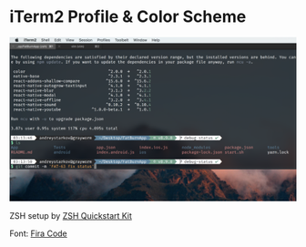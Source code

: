  # iTerm2 Profile & Color Scheme

 <img src='iterm.png' alt='iterm color scheme, iterm profile' />

 ZSH setup by <a href='https://github.com/unixorn/zsh-quickstart-kit'>ZSH Quickstart Kit</a>

 Font: <a href='https://www.google.ru/url?sa=t&rct=j&q=&esrc=s&source=web&cd=1&ved=0ahUKEwiyo5vZ2rTXAhVGGZoKHXnGBWkQFggmMAA&url=https%3A%2F%2Fgithub.com%2Ftonsky%2FFiraCode&usg=AOvVaw22f5CatU4EjzpQtxMu3Ntk'>Fira Code</a>